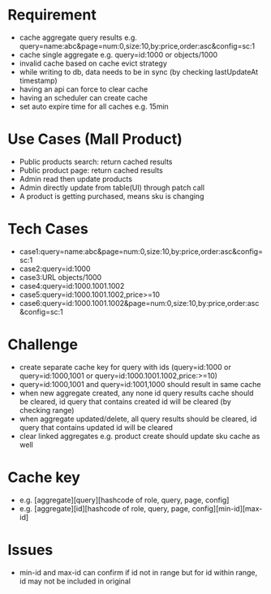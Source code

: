 # Requirement
- cache aggregate query results e.g. query=name\:abc&page=num\:0,size\:10,by\:price,order\:asc&config=sc\:1
- cache single aggregate e.g. query=id:1000 or objects/1000
- invalid cache based on cache evict strategy
- while writing to db, data needs to be in sync (by checking lastUpdateAt timestamp)
- having an api can force to clear cache
- having an scheduler can create cache
- set auto expire time for all caches e.g. 15min
# Use Cases (Mall Product)
- Public products search\: return cached results
- Public product page\: return cached results
- Admin read then update products
- Admin directly update from table(UI) through patch call
- A product is getting purchased, means sku is changing
# Tech Cases
- case1:query=name\:abc&page=num\:0,size\:10,by\:price,order\:asc&config=sc\:1
- case2:query=id:1000
- case3:URL objects/1000
- case4:query=id:1000.1001.1002
- case5:query=id:1000.1001.1002,price>=10
- case6:query=id:1000.1001.1002&page=num\:0,size\:10,by\:price,order\:asc&config=sc\:1
# Challenge
- create separate cache key for query with ids (query=id:1000 or query=id:1000,1001 or query=id\:1000.1001.1002,price\:>=10)
- query=id:1000,1001 and query=id:1001,1000 should result in same cache
- when new aggregate created, any none id query results cache should be cleared, id query that contains created id will be cleared (by checking range)
- when aggregate updated/delete, all query results should be cleared, id query that contains updated id will be cleared
- clear linked aggregates e.g. product create should update sku cache as well
# Cache key
- e.g. \[aggregate]\[query]\[hashcode of role, query, page, config]
- e.g. \[aggregate]\[id]\[hashcode of role, query, page, config]\[min-id]\[max-id]
# Issues
- min-id and max-id can confirm if id not in range but for id within range, id may not be included in original